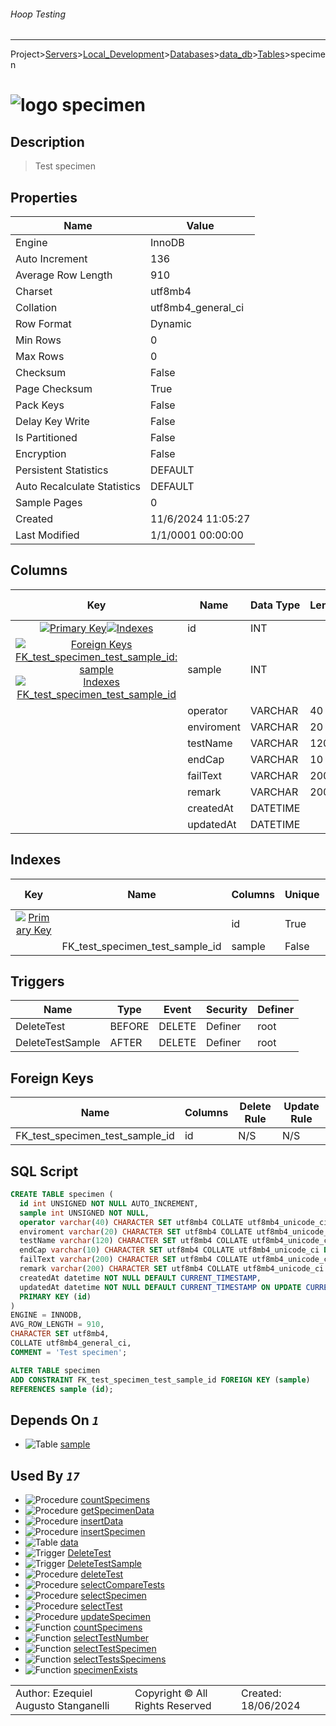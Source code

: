 ###### Hoop Testing
___
Project>[Servers](../../../../Servers.md)>[Local_Development](../../../Local_Development.md)>[Databases](../../Databases.md)>[data_db](../data_db.md)>[Tables](Tables.md)>specimen


# ![logo](../../../../../Images/table64.svg) specimen

## <a name="#Description"></a>Description
> Test specimen
## <a name="#Properties"></a>Properties
|Name|Value|
|---|---|
|Engine|InnoDB|
|Auto Increment|136|
|Average Row Length|910|
|Charset|utf8mb4|
|Collation|utf8mb4_general_ci|
|Row Format|Dynamic|
|Min Rows|0|
|Max Rows|0|
|Checksum|False|
|Page Checksum|True|
|Pack Keys|False|
|Delay Key Write|False|
|Is Partitioned|False|
|Encryption|False|
|Persistent Statistics|DEFAULT|
|Auto Recalculate Statistics|DEFAULT|
|Sample Pages|0|
|Created|11/6/2024 11:05:27|
|Last Modified|1/1/0001 00:00:00|


## <a name="#Columns"></a>Columns
|Key|Name|Data Type|Length|Precision|Scale|Unsigned|Zerofill|Binary|Not Null|Auto Increment|Default|Virtual|Invisible|Description|
|:---:|---|---|---|---|---|---|---|---|---|---|---|---|---|---|
|[![Primary Key ](../../../../../Images/primarykey.svg)](#Indexes)[![Indexes ](../../../../../Images/index.svg)](#Indexes)|id|INT||11||True|False|False|True|True||False|False||
|[![Foreign Keys FK_test_specimen_test_sample_id: sample](../../../../../Images/foreignkey.svg)](#ForeignKeys)[![Indexes FK_test_specimen_test_sample_id](../../../../../Images/index.svg)](#Indexes)|sample|INT||11||True|False|False|True|False||False|False||
||operator|VARCHAR|40|||False|False|False|True|False|'STEL S.A.'|False|False||
||enviroment|VARCHAR|20|||False|False|False|False|False|''|False|False||
||testName|VARCHAR|120|||False|False|False|False|False|''|False|False||
||endCap|VARCHAR|10|||False|False|False|False|False|''|False|False||
||failText|VARCHAR|200|||False|False|False|True|False|'Sin Fallas'|False|False||
||remark|VARCHAR|200|||False|False|False|True|False|'Sin Observaciones'|False|False||
||createdAt|DATETIME||0||False|False|False|True|False|CURRENT_TIMESTAMP|False|False||
||updatedAt|DATETIME||0||False|False|False|True|False|CURRENT_TIMESTAMP|False|False||

## <a name="#Indexes"></a>Indexes
|Key|Name|Columns|Unique|Type|Key Lengths|
|:---:|---|---|---|---|---|
|[![Primary Key ](../../../../../Images/primarykey.svg)](#Indexes)||id|True|None|0|
||FK_test_specimen_test_sample_id|sample|False|None|0|

## <a name="#Triggers"></a>Triggers
|Name|Type|Event|Security|Definer|
|---|---|---|---|---|
|DeleteTest|BEFORE|DELETE|Definer|root|
|DeleteTestSample|AFTER|DELETE|Definer|root|

## <a name="#ForeignKeys"></a>Foreign Keys
|Name|Columns|Delete Rule|Update Rule|
|---|---|---|---|
|FK_test_specimen_test_sample_id|id|N/S|N/S|

## <a name="#SqlScript"></a>SQL Script
```SQL
CREATE TABLE specimen (
  id int UNSIGNED NOT NULL AUTO_INCREMENT,
  sample int UNSIGNED NOT NULL,
  operator varchar(40) CHARACTER SET utf8mb4 COLLATE utf8mb4_unicode_ci NOT NULL DEFAULT 'STEL S.A.',
  enviroment varchar(20) CHARACTER SET utf8mb4 COLLATE utf8mb4_unicode_ci DEFAULT '',
  testName varchar(120) CHARACTER SET utf8mb4 COLLATE utf8mb4_unicode_ci DEFAULT '',
  endCap varchar(10) CHARACTER SET utf8mb4 COLLATE utf8mb4_unicode_ci DEFAULT '',
  failText varchar(200) CHARACTER SET utf8mb4 COLLATE utf8mb4_unicode_ci NOT NULL DEFAULT 'Sin Fallas',
  remark varchar(200) CHARACTER SET utf8mb4 COLLATE utf8mb4_unicode_ci NOT NULL DEFAULT 'Sin Observaciones',
  createdAt datetime NOT NULL DEFAULT CURRENT_TIMESTAMP,
  updatedAt datetime NOT NULL DEFAULT CURRENT_TIMESTAMP ON UPDATE CURRENT_TIMESTAMP,
  PRIMARY KEY (id)
)
ENGINE = INNODB,
AVG_ROW_LENGTH = 910,
CHARACTER SET utf8mb4,
COLLATE utf8mb4_general_ci,
COMMENT = 'Test specimen';

ALTER TABLE specimen
ADD CONSTRAINT FK_test_specimen_test_sample_id FOREIGN KEY (sample)
REFERENCES sample (id);
```

## <a name="#DependsOn"></a>Depends On _`1`_
- ![Table](../../../../../Images/table.svg) [sample](sample.md)


## <a name="#UsedBy"></a>Used By _`17`_
- ![Procedure](../../../../../Images/procedure.svg) [countSpecimens](../Procedures/countSpecimens.md)
- ![Procedure](../../../../../Images/procedure.svg) [getSpecimenData](../Procedures/getSpecimenData.md)
- ![Procedure](../../../../../Images/procedure.svg) [insertData](../Procedures/insertData.md)
- ![Procedure](../../../../../Images/procedure.svg) [insertSpecimen](../Procedures/insertSpecimen.md)
- ![Table](../../../../../Images/table.svg) [data](data.md)
- ![Trigger](../../../../../Images/trigger.svg) [DeleteTest](../Triggers/DeleteTest.md)
- ![Trigger](../../../../../Images/trigger.svg) [DeleteTestSample](../Triggers/DeleteTestSample.md)
- ![Procedure](../../../../../Images/procedure.svg) [deleteTest](../Procedures/deleteTest.md)
- ![Procedure](../../../../../Images/procedure.svg) [selectCompareTests](../Procedures/selectCompareTests.md)
- ![Procedure](../../../../../Images/procedure.svg) [selectSpecimen](../Procedures/selectSpecimen.md)
- ![Procedure](../../../../../Images/procedure.svg) [selectTest](../Procedures/selectTest.md)
- ![Procedure](../../../../../Images/procedure.svg) [updateSpecimen](../Procedures/updateSpecimen.md)
- ![Function](../../../../../Images/function.svg) [countSpecimens](../Functions/countSpecimens.md)
- ![Function](../../../../../Images/function.svg) [selectTestNumber](../Functions/selectTestNumber.md)
- ![Function](../../../../../Images/function.svg) [selectTestSpecimen](../Functions/selectTestSpecimen.md)
- ![Function](../../../../../Images/function.svg) [selectTestsSpecimens](../Functions/selectTestsSpecimens.md)
- ![Function](../../../../../Images/function.svg) [specimenExists](../Functions/specimenExists.md)


||||
|---|---|---|
|Author: Ezequiel Augusto Stanganelli|Copyright © All Rights Reserved|Created: 18/06/2024|